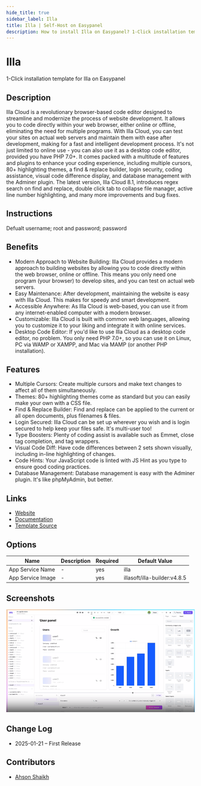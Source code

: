 ```yaml
---
hide_title: true
sidebar_label: Illa
title: Illa | Self-Host on Easypanel
description: How to install Illa on Easypanel? 1-Click installation template for Illa on Easypanel
---
```


<!-- generated -->

# Illa

1-Click installation template for Illa on Easypanel

## Description

Illa Cloud is a revolutionary browser-based code editor designed to streamline and modernize the process of website development. It allows you to code directly within your web browser, either online or offline, eliminating the need for multiple programs. With Illa Cloud, you can test your sites on actual web servers and maintain them with ease after development, making for a fast and intelligent development process. It&#39;s not just limited to online use - you can also use it as a desktop code editor, provided you have PHP 7.0+. It comes packed with a multitude of features and plugins to enhance your coding experience, including multiple cursors, 80+ highlighting themes, a find &amp; replace builder, login security, coding assistance, visual code difference display, and database management with the Adminer plugin. The latest version, Illa Cloud 8.1, introduces regex search on find and replace, double click tab to collapse file manager, active line number highlighting, and many more improvements and bug fixes.

## Instructions

Defualt username; root and password; password

## Benefits

- Modern Approach to Website Building: Illa Cloud provides a modern approach to building websites by allowing you to code directly within the web browser, online or offline. This means you only need one program (your browser) to develop sites, and you can test on actual web servers.
- Easy Maintenance: After development, maintaining the website is easy with Illa Cloud. This makes for speedy and smart development.
- Accessible Anywhere: As Illa Cloud is web-based, you can use it from any internet-enabled computer with a modern browser.
- Customizable: Illa Cloud is built with common web languages, allowing you to customize it to your liking and integrate it with online services.
- Desktop Code Editor: If you'd like to use Illa Cloud as a desktop code editor, no problem. You only need PHP 7.0+, so you can use it on Linux, PC via WAMP or XAMPP, and Mac via MAMP (or another PHP installation).

## Features

- Multiple Cursors: Create multiple cursors and make text changes to affect all of them simultaneously.
- Themes: 80+ highlighting themes come as standard but you can easily make your own with a CSS file.
- Find & Replace Builder: Find and replace can be applied to the current or all open documents, plus filenames & files.
- Login Secured: Illa Cloud can be set up wherever you wish and is login secured to help keep your files safe. It's multi-user too!
- Type Boosters: Plenty of coding assist is available such as Emmet, close tag completion, and tag wrappers.
- Visual Code Diff: Have code differences between 2 sets shown visually, including in-line highlighting of changes.
- Code Hints: Your JavaScript code is linted with JS Hint as you type to ensure good coding practices.
- Database Management: Database management is easy with the Adminer plugin. It's like phpMyAdmin, but better.

## Links

- [Website](https://illacloud.com/)
- [Documentation](https://docs.illacloud.com/)
- [Template Source](https://github.com/easypanel-io/templates/tree/main/templates/illa)

## Options

Name | Description | Required | Default Value
-|-|-|-
App Service Name | - | yes | illa
App Service Image | - | yes | illasoft/illa-builder:v4.8.5

## Screenshots

![Illa Screenshot](./assets/screenshot.png)

## Change Log

- 2025-01-21 – First Release

## Contributors

- [Ahson Shaikh](https://github.com/Ahson-Shaikh)
